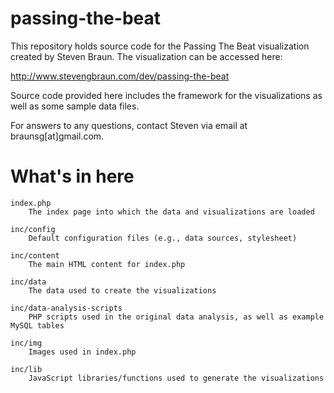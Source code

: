# passing-the-beat

This repository holds source code for the Passing The Beat visualization created by Steven Braun. The visualization can be accessed here:

http://www.stevengbraun.com/dev/passing-the-beat

Source code provided here includes the framework for the visualizations as well as some sample data files.

For answers to any questions, contact Steven via email at braunsg[at]gmail.com.

# What's in here

	index.php
		The index page into which the data and visualizations are loaded
		
	inc/config
		Default configuration files (e.g., data sources, stylesheet)
	
	inc/content
		The main HTML content for index.php
		
	inc/data
		The data used to create the visualizations
		
	inc/data-analysis-scripts
		PHP scripts used in the original data analysis, as well as example MySQL tables
		
	inc/img
		Images used in index.php
		
	inc/lib
		JavaScript libraries/functions used to generate the visualizations